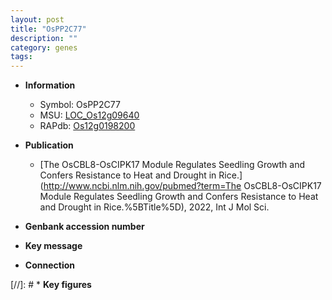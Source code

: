 ```yaml
---
layout: post
title: "OsPP2C77"
description: ""
category: genes
tags: 
---
```


* **Information**  
    + Symbol: OsPP2C77  
    + MSU: [LOC_Os12g09640](http://rice.uga.edu/cgi-bin/ORF_infopage.cgi?orf=LOC_Os12g09640)  
    + RAPdb: [Os12g0198200](https://rapdb.dna.affrc.go.jp/locus/?name=Os12g0198200)  

* **Publication**  
    + [The OsCBL8-OsCIPK17 Module Regulates Seedling Growth and Confers Resistance to Heat and Drought in Rice.](http://www.ncbi.nlm.nih.gov/pubmed?term=The OsCBL8-OsCIPK17 Module Regulates Seedling Growth and Confers Resistance to Heat and Drought in Rice.%5BTitle%5D), 2022, Int J Mol Sci.

* **Genbank accession number**  

* **Key message**  

* **Connection**  

[//]: # * **Key figures**  


